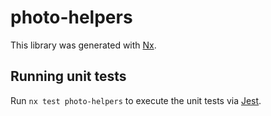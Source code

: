 # photo-helpers

This library was generated with [Nx](https://nx.dev).

## Running unit tests

Run `nx test photo-helpers` to execute the unit tests via [Jest](https://jestjs.io).
